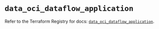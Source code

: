 # `data_oci_dataflow_application`

Refer to the Terraform Registry for docs: [`data_oci_dataflow_application`](https://registry.terraform.io/providers/oracle/oci/7.19.0/docs/data-sources/dataflow_application).
